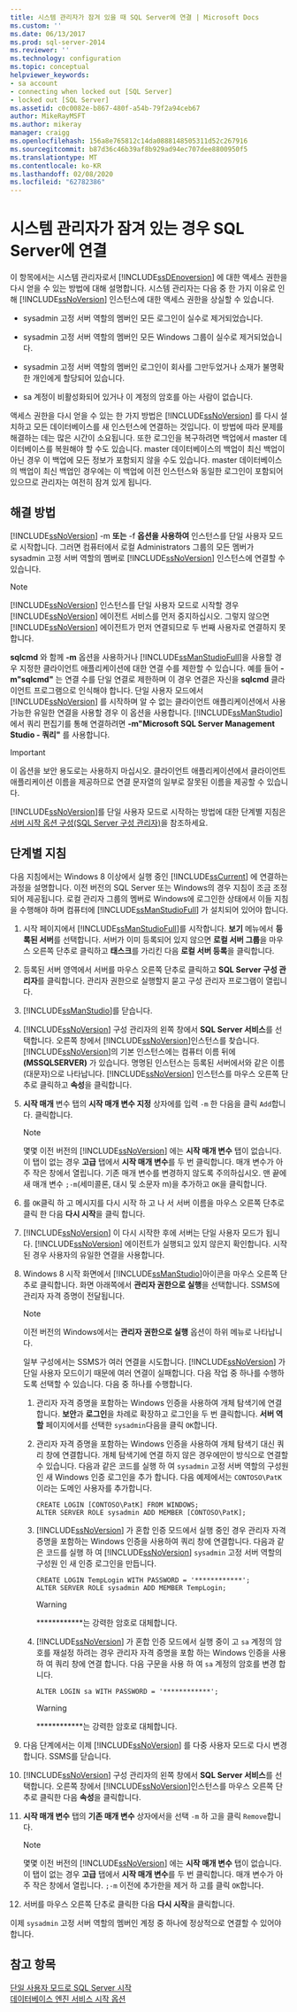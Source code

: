 ```yaml
---
title: 시스템 관리자가 잠겨 있을 때 SQL Server에 연결 | Microsoft Docs
ms.custom: ''
ms.date: 06/13/2017
ms.prod: sql-server-2014
ms.reviewer: ''
ms.technology: configuration
ms.topic: conceptual
helpviewer_keywords:
- sa account
- connecting when locked out [SQL Server]
- locked out [SQL Server]
ms.assetid: c0c0082e-b867-480f-a54b-79f2a94ceb67
author: MikeRayMSFT
ms.author: mikeray
manager: craigg
ms.openlocfilehash: 156a8e765812c14da0888148505311d52c267916
ms.sourcegitcommit: b87d36c46b39af8b929ad94ec707dee8800950f5
ms.translationtype: MT
ms.contentlocale: ko-KR
ms.lasthandoff: 02/08/2020
ms.locfileid: "62782386"
---
```

# <a name="connect-to-sql-server-when-system-administrators-are-locked-out"></a>시스템 관리자가 잠겨 있는 경우 SQL Server에 연결
  이 항목에서는 시스템 관리자로서 [!INCLUDE[ssDEnoversion](../../includes/ssdenoversion-md.md)] 에 대한 액세스 권한을 다시 얻을 수 있는 방법에 대해 설명합니다. 시스템 관리자는 다음 중 한 가지 이유로 인해 [!INCLUDE[ssNoVersion](../../includes/ssnoversion-md.md)] 인스턴스에 대한 액세스 권한을 상실할 수 있습니다.  
  
-   sysadmin 고정 서버 역할의 멤버인 모든 로그인이 실수로 제거되었습니다.  
  
-   sysadmin 고정 서버 역할의 멤버인 모든 Windows 그룹이 실수로 제거되었습니다.  
  
-   sysadmin 고정 서버 역할의 멤버인 로그인이 회사를 그만두었거나 소재가 불명확한 개인에게 할당되어 있습니다.  
  
-   sa 계정이 비활성화되어 있거나 이 계정의 암호를 아는 사람이 없습니다.  
  
 액세스 권한을 다시 얻을 수 있는 한 가지 방법은 [!INCLUDE[ssNoVersion](../../includes/ssnoversion-md.md)] 를 다시 설치하고 모든 데이터베이스를 새 인스턴스에 연결하는 것입니다. 이 방법에 따라 문제를 해결하는 데는 많은 시간이 소요됩니다. 또한 로그인을 복구하려면 백업에서 master 데이터베이스를 복원해야 할 수도 있습니다. master 데이터베이스의 백업이 최신 백업이 아닌 경우 이 백업에 모든 정보가 포함되지 않을 수도 있습니다. master 데이터베이스의 백업이 최신 백업인 경우에는 이 백업에 이전 인스턴스와 동일한 로그인이 포함되어 있으므로 관리자는 여전히 잠겨 있게 됩니다.  
  
## <a name="resolution"></a>해결 방법  
 [!INCLUDE[ssNoVersion](../../includes/ssnoversion-md.md)] -m **또는** -f **옵션을 사용하여** 인스턴스를 단일 사용자 모드로 시작합니다. 그러면 컴퓨터에서 로컬 Administrators 그룹의 모든 멤버가 sysadmin 고정 서버 역할의 멤버로 [!INCLUDE[ssNoVersion](../../includes/ssnoversion-md.md)] 인스턴스에 연결할 수 있습니다.  
  
> [!NOTE]  
>  [!INCLUDE[ssNoVersion](../../includes/ssnoversion-md.md)] 인스턴스를 단일 사용자 모드로 시작할 경우 [!INCLUDE[ssNoVersion](../../includes/ssnoversion-md.md)] 에이전트 서비스를 먼저 중지하십시오. 그렇지 않으면 [!INCLUDE[ssNoVersion](../../includes/ssnoversion-md.md)] 에이전트가 먼저 연결되므로 두 번째 사용자로 연결하지 못합니다.  
  
 **sqlcmd** 와 함께 **-m** 옵션을 사용하거나 [!INCLUDE[ssManStudioFull](../../includes/ssmanstudiofull-md.md)]을 사용할 경우 지정한 클라이언트 애플리케이션에 대한 연결 수를 제한할 수 있습니다. 예를 들어 **-m"sqlcmd"** 는 연결 수를 단일 연결로 제한하며 이 경우 연결은 자신을 **sqlcmd** 클라이언트 프로그램으로 인식해야 합니다. 단일 사용자 모드에서 [!INCLUDE[ssNoVersion](../../includes/ssnoversion-md.md)] 를 시작하며 알 수 없는 클라이언트 애플리케이션에서 사용 가능한 유일한 연결을 사용할 경우 이 옵션을 사용합니다. [!INCLUDE[ssManStudio](../../includes/ssmanstudio-md.md)]에서 쿼리 편집기를 통해 연결하려면 **-m"Microsoft SQL Server Management Studio - 쿼리"** 를 사용합니다.  
  
> [!IMPORTANT]  
>  이 옵션을 보안 용도로는 사용하지 마십시오. 클라이언트 애플리케이션에서 클라이언트 애플리케이션 이름을 제공하므로 연결 문자열의 일부로 잘못된 이름을 제공할 수 있습니다.  
  
 [!INCLUDE[ssNoVersion](../../includes/ssnoversion-md.md)]를 단일 사용자 모드로 시작하는 방법에 대한 단계별 지침은 [서버 시작 옵션 구성&#40;SQL Server 구성 관리자&#41;](scm-services-configure-server-startup-options.md)을 참조하세요.  
  
## <a name="step-by-step-instructions"></a>단계별 지침  
 다음 지침에서는 Windows 8 이상에서 실행 중인 [!INCLUDE[ssCurrent](../../includes/sscurrent-md.md)] 에 연결하는 과정을 설명합니다. 이전 버전의 SQL Server 또는 Windows의 경우 지침이 조금 조정되어 제공됩니다. 로컬 관리자 그룹의 멤버로 Windows에 로그인한 상태에서 이들 지침을 수행해야 하며 컴퓨터에 [!INCLUDE[ssManStudioFull](../../includes/ssmanstudiofull-md.md)] 가 설치되어 있어야 합니다.  
  
1.  시작 페이지에서 [!INCLUDE[ssManStudioFull](../../includes/ssmanstudiofull-md.md)]를 시작합니다. **보기** 메뉴에서 **등록된 서버**를 선택합니다. 서버가 이미 등록되어 있지 않으면 **로컬 서버 그룹**을 마우스 오른쪽 단추로 클릭하고 **태스크**를 가리킨 다음 **로컬 서버 등록**을 클릭합니다.  
  
2.  등록된 서버 영역에서 서버를 마우스 오른쪽 단추로 클릭하고 **SQL Server 구성 관리자**를 클릭합니다. 관리자 권한으로 실행할지 묻고 구성 관리자 프로그램이 열립니다.  
  
3.  [!INCLUDE[ssManStudio](../../includes/ssmanstudio-md.md)]를 닫습니다.  
  
4.  [!INCLUDE[ssNoVersion](../../includes/ssnoversion-md.md)] 구성 관리자의 왼쪽 창에서 **SQL Server 서비스**를 선택합니다. 오른쪽 창에서 [!INCLUDE[ssNoVersion](../../includes/ssnoversion-md.md)]인스턴스를 찾습니다. [!INCLUDE[ssNoVersion](../../includes/ssnoversion-md.md)]의 기본 인스턴스에는 컴퓨터 이름 뒤에 **(MSSQLSERVER)** 가 있습니다. 명명된 인스턴스는 등록된 서버에서와 같은 이름(대문자)으로 나타납니다. [!INCLUDE[ssNoVersion](../../includes/ssnoversion-md.md)] 인스턴스를 마우스 오른쪽 단추로 클릭하고 **속성**을 클릭합니다.  
  
5.  **시작 매개** 변수 탭의 **시작 매개 변수 지정** 상자에를 입력 `-m` 한 다음을 클릭 `Add`합니다. 클릭합니다.  
  
    > [!NOTE]  
    >  몇몇 이전 버전의 [!INCLUDE[ssNoVersion](../../includes/ssnoversion-md.md)] 에는 **시작 매개 변수** 탭이 없습니다. 이 탭이 없는 경우 **고급** 탭에서 **시작 매개 변수**를 두 번 클릭합니다. 매개 변수가 아주 작은 창에서 열립니다. 기존 매개 변수를 변경하지 않도록 주의하십시오. 맨 끝에 새 매개 변수 `;-m`(세미콜론, 대시 및 소문자 m)을 추가하고 `OK`을 클릭합니다.  
  
6.  를 `OK`클릭 하 고 메시지를 다시 시작 하 고 나 서 서버 이름을 마우스 오른쪽 단추로 클릭 한 다음 **다시 시작**을 클릭 합니다.  
  
7.  [!INCLUDE[ssNoVersion](../../includes/ssnoversion-md.md)] 이 다시 시작한 후에 서버는 단일 사용자 모드가 됩니다. [!INCLUDE[ssNoVersion](../../includes/ssnoversion-md.md)] 에이전트가 실행되고 있지 않은지 확인합니다. 시작된 경우 사용자의 유일한 연결을 사용합니다.  
  
8.  Windows 8 시작 화면에서 [!INCLUDE[ssManStudio](../../includes/ssmanstudio-md.md)]아이콘을 마우스 오른쪽 단추로 클릭합니다. 화면 아래쪽에서 **관리자 권한으로 실행**을 선택합니다. SSMS에 관리자 자격 증명이 전달됩니다.  
  
    > [!NOTE]  
    >  이전 버전의 Windows에서는 **관리자 권한으로 실행** 옵션이 하위 메뉴로 나타납니다.  
  
     일부 구성에서는 SSMS가 여러 연결을 시도합니다. [!INCLUDE[ssNoVersion](../../includes/ssnoversion-md.md)] 가 단일 사용자 모드이기 때문에 여러 연결이 실패합니다. 다음 작업 중 하나를 수행하도록 선택할 수 있습니다. 다음 중 하나를 수행합니다.  
  
    1.  관리자 자격 증명을 포함하는 Windows 인증을 사용하여 개체 탐색기에 연결합니다. **보안**과 **로그인**을 차례로 확장하고 로그인을 두 번 클릭합니다. **서버 역할** 페이지에서를 선택한 `sysadmin`다음을 클릭 `OK`합니다.  
  
    2.  관리자 자격 증명을 포함하는 Windows 인증을 사용하여 개체 탐색기 대신 쿼리 창에 연결합니다. 개체 탐색기에 연결 하지 않은 경우에만이 방식으로 연결할 수 있습니다. 다음과 같은 코드를 실행 하 여 `sysadmin` 고정 서버 역할의 구성원 인 새 Windows 인증 로그인을 추가 합니다. 다음 예제에서는 `CONTOSO\PatK`이라는 도메인 사용자를 추가합니다.  
  
        ```  
        CREATE LOGIN [CONTOSO\PatK] FROM WINDOWS;  
        ALTER SERVER ROLE sysadmin ADD MEMBER [CONTOSO\PatK];  
        ```  
  
    3.  [!INCLUDE[ssNoVersion](../../includes/ssnoversion-md.md)] 가 혼합 인증 모드에서 실행 중인 경우 관리자 자격 증명을 포함하는 Windows 인증을 사용하여 쿼리 창에 연결합니다. 다음과 같은 코드를 실행 하 여 [!INCLUDE[ssNoVersion](../../includes/ssnoversion-md.md)] `sysadmin` 고정 서버 역할의 구성원 인 새 인증 로그인을 만듭니다.  
  
        ```  
        CREATE LOGIN TempLogin WITH PASSWORD = '************';  
        ALTER SERVER ROLE sysadmin ADD MEMBER TempLogin;  
        ```  
  
        > [!WARNING]  
        >  ************는 강력한 암호로 대체합니다.  
  
    4.  [!INCLUDE[ssNoVersion](../../includes/ssnoversion-md.md)] 가 혼합 인증 모드에서 실행 중이 고 `sa` 계정의 암호를 재설정 하려는 경우 관리자 자격 증명을 포함 하는 Windows 인증을 사용 하 여 쿼리 창에 연결 합니다. 다음 구문을 사용 하 여 `sa` 계정의 암호를 변경 합니다.  
  
        ```  
        ALTER LOGIN sa WITH PASSWORD = '************';  
        ```  
  
        > [!WARNING]  
        >  ************는 강력한 암호로 대체합니다.  
  
9. 다음 단계에서는 이제 [!INCLUDE[ssNoVersion](../../includes/ssnoversion-md.md)] 를 다중 사용자 모드로 다시 변경합니다. SSMS를 닫습니다.  
  
10. [!INCLUDE[ssNoVersion](../../includes/ssnoversion-md.md)] 구성 관리자의 왼쪽 창에서 **SQL Server 서비스**를 선택합니다. 오른쪽 창에서 [!INCLUDE[ssNoVersion](../../includes/ssnoversion-md.md)]인스턴스를 마우스 오른쪽 단추로 클릭한 다음 **속성**을 클릭합니다.  
  
11. **시작 매개 변수** 탭의 **기존 매개 변수** 상자에서을 선택 `-m` 하 고을 클릭 `Remove`합니다.  
  
    > [!NOTE]  
    >  몇몇 이전 버전의 [!INCLUDE[ssNoVersion](../../includes/ssnoversion-md.md)] 에는 **시작 매개 변수** 탭이 없습니다. 이 탭이 없는 경우 **고급** 탭에서 **시작 매개 변수**를 두 번 클릭합니다. 매개 변수가 아주 작은 창에서 열립니다. `;-m` 이전에 추가한을 제거 하 고를 클릭 `OK`합니다.  
  
12. 서버를 마우스 오른쪽 단추로 클릭한 다음 **다시 시작**을 클릭합니다.  
  
 이제 `sysadmin` 고정 서버 역할의 멤버인 계정 중 하나에 정상적으로 연결할 수 있어야 합니다.  
  
## <a name="see-also"></a>참고 항목  
 [단일 사용자 모드로 SQL Server 시작](start-sql-server-in-single-user-mode.md)   
 [데이터베이스 엔진 서비스 시작 옵션](database-engine-service-startup-options.md)  
  
  
